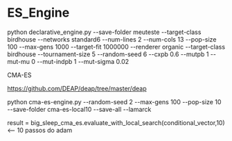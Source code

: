 # ES_Engine

python declarative_engine.py --save-folder meuteste --target-class birdhouse --networks standard6 --num-lines 2 --num-cols 13 --pop-size 100 --max-gens 1000 --target-fit 1000000 --renderer organic --target-class birdhouse --tournament-size 5 --random-seed 6 --cxpb 0.6 --mutpb 1 --mut-mu 0 --mut-indpb 1 --mut-sigma 0.02


CMA-ES


https://github.com/DEAP/deap/tree/master/deap


python cma-es-engine.py --random-seed 2 --max-gens 100 --pop-size 10 --save-folder cma-es-local10 --save-all --lamarck

result = big_sleep_cma_es.evaluate_with_local_search(conditional_vector,10) <-- 10 passos do adam